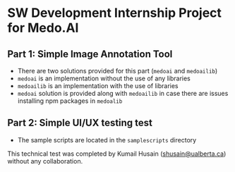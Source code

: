 # SW Development Internship Project for Medo.AI

## Part 1: Simple Image Annotation Tool
- There are two solutions provided for this part (`medoai` and `medoailib`)
- `medoai` is an implementation without the use of any libraries
- `medoailib` is an implementation with the use of libraries
- `medoai` solution is provided along with `medoailib` in case there are issues installing npm packages in `medoalib`

## Part 2: Simple UI/UX testing test
- The sample scripts are located in the `samplescripts` directory


This technical test was completed by Kumail Husain (shusain@ualberta.ca) without any collaboration.